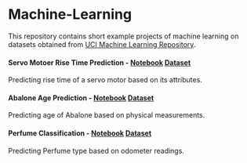 # Machine-Learning
This repository contains short example projects of machine learning on datasets obtained from [UCI Machine Learning Repository](https://archive.ics.uci.edu/ml/index.php).

#### Servo Motoer Rise Time Prediction - [Notebook](https://github.com/pranaymodukuru/Machine-Learning/blob/master/Servo_Motor_Rise_time_Prediction.ipynb) [Dataset](https://archive.ics.uci.edu/ml/datasets/Servo)
Predicting rise time of a servo motor based on its attributes.


#### Abalone Age Prediction - [Notebook](https://github.com/pranaymodukuru/Machine-Learning/blob/master/Abalone_age_prediction.ipynb) [Dataset](https://archive.ics.uci.edu/ml/datasets/Abalone)
Predicting age of Abalone based on physical measurements.

#### Perfume Classification - [Notebook](https://github.com/pranaymodukuru/Machine-Learning/blob/master/Perfume_Classification.ipynb) [Dataset](https://archive.ics.uci.edu/ml/datasets/Perfume+Data)
Predicting Perfume type based on odometer readings.
